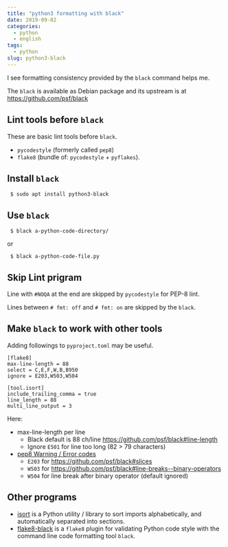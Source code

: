 ```yaml
---
title: "python3 formatting with black"
date: 2019-09-02
categories:
  - python
  - english
tags:
  - python
slug: python3-black
---
```


I see formatting consistency provided by the `black` command helps me.

The `black` is available as Debian package and its upstream is at
https://github.com/psf/black


## Lint tools before `black`

These are basic lint tools before `black`.

* `pycodestyle` (formerly called `pep8`)
* `flake8` (bundle of: `pycodestyle` + `pyflakes`).

## Install `black`


```
 $ sudo apt install python3-black
```

## Use `black`

```
 $ black a-python-code-directory/
```

or

```
 $ black a-python-code-file.py
```
## Skip Lint prigram

Line with `#NOQA` at the end are skipped by `pycodestyle` for PEP-8 lint.

Lines between `# fmt: off` and `# fmt: on` are skipped by the `black`.


## Make `black` to work with other tools

Adding followings to `pyproject.toml` may be useful.


```
[flake8]
max-line-length = 88
select = C,E,F,W,B,B950
ignore = E203,W503,W504

[tool.isort]
include_trailing_comma = true
line_length = 88
multi_line_output = 3
```

Here:

* max-line-length per line
  * Black default is 88 ch/line https://github.com/psf/black#line-length
  * Ignore `E501` for line too long (82 > 79 characters)
* [pep8 Warning / Error codes](https://pep8.readthedocs.io/en/latest/intro.html#error-codes)
  * `E203` for https://github.com/psf/black#slices
  * `W503` for https://github.com/psf/black#line-breaks--binary-operators
  * `W504` for line break after binary operator (default ignored)

##  Other programs

* [isort](https://github.com/timothycrosley/isort) is a Python utility /
  library to sort imports alphabetically, and automatically separated into
  sections.
* [flake8-black](https://pypi.org/project/flake8-black/) is a `flake8` plugin
  for validating Python code style with the command line code formatting tool
  `black`.



